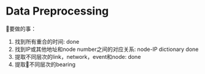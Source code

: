# Data Preprocessing

要做的事：

1. 找到所有重合的时间:  done
2. 找到IP或其他地址和node number之间的对应关系: node-IP dictionary done
3. 提取不同层次的link，network，event和node: done
4. 提取不同层次的bearing